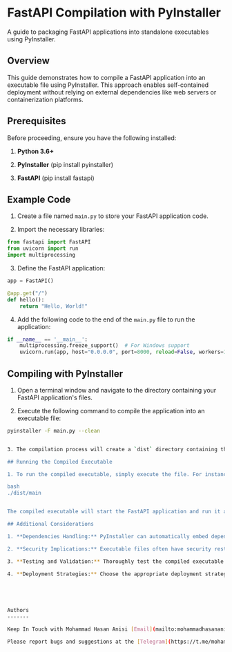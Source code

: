 # FastAPI Compilation with PyInstaller

A guide to packaging FastAPI applications into standalone executables using PyInstaller.

## Overview

This guide demonstrates how to compile a FastAPI application into an executable file using PyInstaller. This approach enables self-contained deployment without relying on external dependencies like web servers or containerization platforms.

## Prerequisites

Before proceeding, ensure you have the following installed:

1. **Python 3.6+**

2. **PyInstaller** (pip install pyinstaller)

3. **FastAPI** (pip install fastapi)

## Example Code

1. Create a file named `main.py` to store your FastAPI application code.

2. Import the necessary libraries:

```python
from fastapi import FastAPI
from uvicorn import run
import multiprocessing
```

3. Define the FastAPI application:

```python
app = FastAPI()

@app.get("/")
def hello():
    return "Hello, World!"
```

4. Add the following code to the end of the `main.py` file to run the application:

```python
if __name__ == '__main__':
    multiprocessing.freeze_support()  # For Windows support
    uvicorn.run(app, host="0.0.0.0", port=8000, reload=False, workers=1)
```

## Compiling with PyInstaller

1. Open a terminal window and navigate to the directory containing your FastAPI application's files.

2. Execute the following command to compile the application into an executable file:

```bash
pyinstaller -F main.py --clean


3. The compilation process will create a `dist` directory containing the compiled executable file. The executable file will have a name based on your application's name and the chosen output format (e.g., `main` for a single-file executable).

## Running the Compiled Executable

1. To run the compiled executable, simply execute the file. For instance, to run the executable named `main`, you would type the following command:

bash
./dist/main


The compiled executable will start the FastAPI application and run it as a standalone process. You can then access the application at the specified port (8000 in the example) in your web browser.

## Additional Considerations

1. **Dependencies Handling:** PyInstaller can automatically embed dependencies into the executable file. However, for larger or more complex dependencies, it may be better to package them separately and distribute them alongside the executable.

2. **Security Implications:** Executable files often have security restrictions, such as limited access to system resources. Ensure your application's security requirements are met when deploying in an executable format.

3. **Testing and Validation:** Thoroughly test the compiled executable to ensure it functions correctly and behaves as expected in the target environment.

4. **Deployment Strategies:** Choose the appropriate deployment strategy for your application, considering factors like scalability, access control, and maintainability.





Authors
-------

Keep In Touch with Mohammad Hasan Anisi [Email](mailto:mohammadhasananisiqom@gmail.com) - [github](https://github.com/mohammadhasananisi)- [Telegram](https://t.me/mohammadhasananisi) - [Linkedin](https://linkedin.com/in/mohammad-hasan-anisi).

Please report bugs and suggestions at the [Telegram](https://t.me/mohammadhasananisi)!
```

